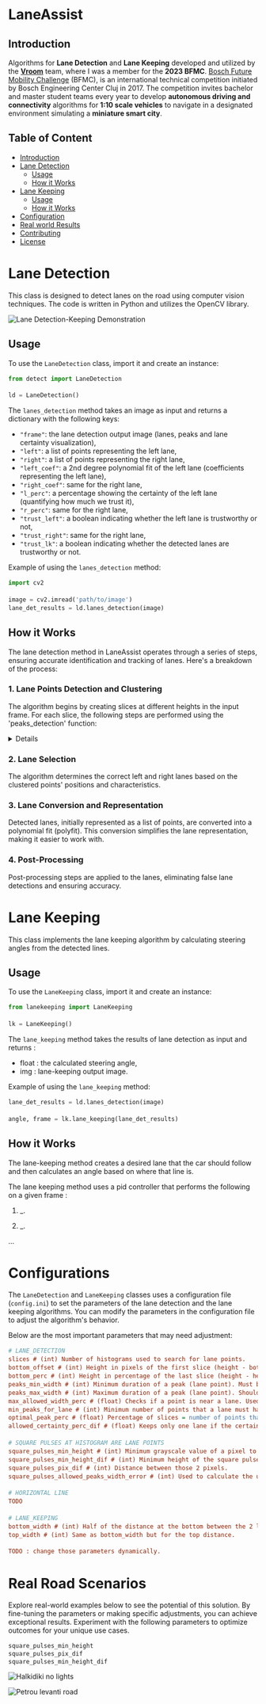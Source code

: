 # LaneAssist

## Introduction
Algorithms for **Lane Detection** and **Lane Keeping** developed and utilized by the **[Vroom](https://vroom.web.auth.gr/)** team, where I was a member for the **2023 BFMC**. [Bosch Future Mobility Challenge](https://boschfuturemobility.com/) (BFMC), is an international technical competition initiated by Bosch Engineering Center Cluj in 2017. 
The competition invites bachelor and master student teams every year to develop **autonomous driving and connectivity** algorithms for **1:10 scale vehicles** to navigate in a designated environment simulating a **miniature smart city**. 

## Table of Content
- [Introduction](#introduction)
- [Lane Detection](#lane-detection)
    - [Usage](#usage)
    - [How it Works](#how-it-works)
- [Lane Keeping](#lane-keeping)
    - [Usage](#usage-1)
    - [How it Works](#how-it-works-1)
- [Configuration](#configurations)
- [Real world Results](#real-road-scenarios)
- [Contributing](#contributing)
- [License](#license)

# Lane Detection 
This class is designed to detect lanes on the road using computer vision techniques. The code is written in Python and utilizes the OpenCV library.

![Lane Detection-Keeping Demonstration](/gifs/result_fast.gif)

## Usage

To use the `LaneDetection` class, import it and create an instance:
```python
from detect import LaneDetection

ld = LaneDetection()
```

The `lanes_detection` method takes an image as input and returns a dictionary with the following keys:
- `"frame"`: the lane detection output image (lanes, peaks and lane certainty visualization),
- `"left"`: a list of points representing the left lane,
- `"right"`: a list of points representing the right lane,
- `"left_coef"`: a 2nd degree polynomial fit of the left lane (coefficients representing the left lane),
- `"right_coef"`: same for the right lane,
- `"l_perc"`: a percentage showing the certainty of the left lane (quantifying how much we trust it),
- `"r_perc"`: same for the right lane,
- `"trust_left"`: a boolean indicating whether the left lane is trustworthy or not,
- `"trust_right"`: same for the right lane,
- `"trust_lk"`: a boolean indicating whether the detected lanes are trustworthy or not.

Example of using the `lanes_detection` method:

```python
import cv2

image = cv2.imread('path/to/image')
lane_det_results = ld.lanes_detection(image)
```

## How it Works

The lane detection method in LaneAssist operates through a series of steps, ensuring accurate identification and tracking of lanes. Here's a breakdown of the process:

### 1. Lane Points Detection and Clustering

The algorithm begins by creating slices at different heights in the input frame. For each slice, the following steps are performed using the 'peaks_detection' function:

<details>
<summary>Details</summary>

For each slice, the following processes take place:

1. **Points Detection Method:**
   The lane points in a histogram (slice) are treated as "squared pulses." The algorithm detects these pulses in the form of points.
   ![Slice values](/image_repository/histogram_values.jpg)

   <!-- TODO: Implement Histogram function -->

   Running the point detection algorithm (without clustering) results in the visualization shown below:

   ![Points Detection Visualization](/gifs/slices_point_detection_visualization.gif)

2. **Cluster Points into Different Lanes:**
   After detecting points in each slice, the algorithm clusters the newly detected points into lanes. This step involves organizing the points into coherent lanes.

   ![Points Clustering Visualization](/gifs/clustering_visualization.gif)

</details>

### 2. Lane Selection
The algorithm determines the correct left and right lanes based on the clustered points' positions and characteristics.

### 3. Lane Conversion and Representation
Detected lanes, initially represented as a list of points, are converted into a polynomial fit (polyfit). This conversion simplifies the lane representation, making it easier to work with.

### 4. Post-Processing
Post-processing steps are applied to the lanes, eliminating false lane detections and ensuring accuracy.

# Lane Keeping
This class implements the lane keeping algorithm by calculating steering angles from the detected lines.

## Usage

To use the `LaneKeeping` class, import it and create an instance:
```python
from lanekeeping import LaneKeeping

lk = LaneKeeping()
```

The `lane_keeping` method takes the results of lane detection as input and returns :
- float : the calculated steering angle,
- img : lane-keeping output image.

Example of using the `lane_keeping` method:
```python
lane_det_results = ld.lanes_detection(image)

angle, frame = lk.lane_keeping(lane_det_results)
```

##  How it Works

The lane-keeping method creates a desired lane that the car should follow and then calculates an angle based on where that line is.

Τhe lane keeping method uses a pid controller that performs the following on a given frame : 
<br/>

1. _. 
        
2. _.

...



# Configurations
The `LaneDetection` and `LaneKeeping` classes uses a configuration file (`config.ini`) to set the parameters of the lane detection and the lane keeping algorithms. You can modify the parameters in the configuration file to adjust the algorithm's behavior.

Below are the most important parameters that may need adjustment:
```ini
# LANE_DETECTION
slices # (int) Number of histograms used to search for lane points.
bottom_offset # (int) Height in pixels of the first slice (height - bottom_offset).
bottom_perc # (int) Height in percentage of the last slice (height - height * bottom_perc).
peaks_min_width # (int) Minimum duration of a peak (lane point). Must be less than the value of a lane's point at the last slice.
peaks_max_width # (int) Maximum duration of a peak (lane point). Should be greater than the one at the first slice.
max_allowed_width_perc # (float) Checks if a point is near a lane. Used in lane clustering.
min_peaks_for_lane # (int) Minimum number of points that a lane must have.
optimal_peak_perc # (float) Percentage of slices = number of points that a lane must have to be considered as right or left.
allowed_certainty_perc_dif # (float) Keeps only one lane if the certainty difference is greater than this parameter.

# SQUARE PULSES AT HISTOGRAM ARE LANE POINTS
square_pulses_min_height # (int) Minimum grayscale value of a pixel to be a lane point.
square_pulses_min_height_dif # (int) Minimum height of the square pulse. When 2 pixels difference exceeds this value, a peak (lane point) has started.
square_pulses_pix_dif # (int) Distance between those 2 pixels.
square_pulses_allowed_peaks_width_error # (int) Used to calculate the upper threshold of the width of a 'square pulse'.

# HORIZONTAL LINE
TODO

# LANE_KEEPING
bottom_width # (int) Half of the distance at the bottom between the 2 lanes.
top_width # (int) Same as bottom_width but for the top distance.

TODO : change those parameters dynamically.
```

# Real Road Scenarios

Explore real-world examples below to see the potential of this solution. By fine-tuning the parameters or making specific adjustments, you can achieve exceptional results. 
Experiment with the following parameters to optimize outcomes for your unique use cases.
```
square_pulses_min_height
square_pulses_pix_dif
square_pulses_min_height_dif
```

![Halkidiki no lights](/gifs/real_world_halkidiki_no_lights.gif) 

![Petrou levanti road](/gifs/real_world_petrou_levanti_panorama.gif)
